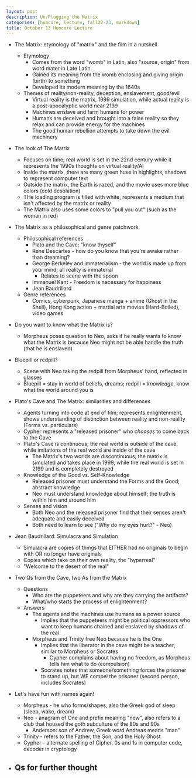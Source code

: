 ```yaml
---
layout: post
description: Un/Plugging the Matrix
categories: [humcore, lecture, fall22-23, markdown]
title: October 13 Humcore Lecture
---
```


- The Matrix: etymology of "matrix" and the film in a nutshell
    - Etymology
        - Comes from the word "womb" in Latin, also "source, origin" from word mater in Late Latin
        - Gained its meaning from the womb enclosing and giving origin (birth) to something
        - Developed its modern meaning by the 1640s
    - Themes of reality/non-reality, deception, enslavement, good/evil
        - Virtual reality is the matrix, 1999 simulation, while actual reality is a post-apocalyptic world near 2199
        - Machines enslave and farm humans for power
        - Humans are deceived and brought into a false reality so they relax and can provide energy for the machines
        - The good human rebellion attempts to take down the evil machinery
- The look of The Matrix
    - Focuses on time; real world is set in the 22nd century while it represents the 1990s thoughts on virtual reality/AI
    - Inside the matrix, there are many green hues in highlights, shadows to represent computer text
    - Outside the matrix, the Earth is razed, and the movie uses more blue colors (cold desolation)
    - THe loading program is filled with white, represents a medium that isn't affected by the matrix or reality
    - The Matrix also uses some colors to "pull you out" (such as the woman in red)
- The Matrix as a philosophical and genre patchwork
    - Philosophical references
        - Plato and the Cave; "know thyself"
        - Rene Descartes - how do you know that you're awake rather than dreaming? 
        - George Berkeley and immaterialism - the world is made up from your mind; all reality is immaterial
            - Relates to scene with the spoon
        - Immanuel Kant - Freedom is necessary for happiness
        - Jean Baudrillard
    - Genre references
        - Comics, cyberpunk, Japanese manga + anime (Ghost in the Shell), Hong Kong action + martial arts movies (Hard-Boiled), video games
- Do you want to know what the Matrix is?
    - Morpheus poses question to Neo, asks if he really wants to know what the Matrix is because Neo might not be able handle the truth (that he is enslaved)
- Bluepill or redpill?
    - Scene with Neo taking the redpill from Morpheus' hand, reflected in glasses
    - Bluepill = stay in world of beliefs, dreams; redpill = *knowledge*, know what the world around you is
- Plato's Cave and The Matrix: similarities and differences
    - Agents turning into code at end of film; represents enlightenment, shows understanding of distinction between reality and non-reality (Forms vs. particulars)
    - Cypher represents a "released prisoner" who *chooses* to come back to the Cave
    - Plato's Cave is continuous; the real world is outside of the cave, while imitations of the real world are inside of the cave
        - The Matrix's two worlds are discontinuous; the matrix is simulated and takes place in 1999, while the real world is set in 2199 and is completely destroyed
    - Knowledge of the Good vs. Self-Knowledge
        - Released prisoner must understand the Forms and the Good; abstract knowledge
        - Neo must understand knowledge about himself; the truth is within him and around him
    - Senses and vision
        - Both Neo and the released prisoner find that their senses aren't adequate and easily deceived
        - Both need to learn to see ("Why do my eyes hurt?" - Neo)
- Jean Baudrillard: Simulacra and Simulation
    - Simulacra are copies of things that EITHER had no originals to begin with OR no longer have originals
    - Copies which take on their own reality, the "hyperreal"
    - "Welcome to the desert of the real"
- Two Qs from the Cave, two As from the Matrix
    - Questions
        - Who are the puppeteers and why are they carrying the artifacts?
        - What/who starts the process of enlightenment?
    - Answers
        - The agents and the machines use humans as a power source
            - Implies that the puppeteers might be political oppressors who want to keep humans chained and enslaved by shadows of the real
        - Morpheus and Trinity free Neo because he is the One
            - Implies that the liberator in the cave might be a teacher, similar to Morpheus or Socrates
                - Cypher complains about having no freedom, as Morpheus tells him what to do (compulsion)
            - Socrates notes that someone/something forces the prisoner to stand up, but WE compel the prisoner (second person, includes Socrates)

- Let's have fun with names again!
    - Morpheus - he who forms/shapes, also the Greek god of sleep (sleep, wake, dream)
    - Neo - anagram of One and prefix meaning "new", also refers to a club that housed the goth subculture of the 80s and 90s
        - Anderson: son of Andrew, Greek word Andreas means "man"
    - Trinity - refers to the Father, the Son, and the Holy Ghost
    - Cypher - alternate spelling of Cipher, 0s and 1s in computer code, decoder in cryptology
- Qs for further thought
    - 